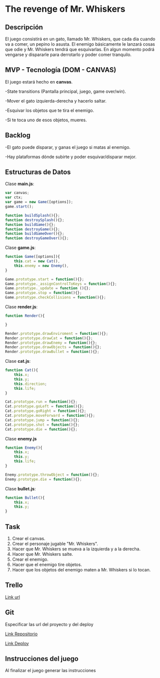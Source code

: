 # The revenge of Mr. Whiskers

## Descripción
El juego consistirá en un gato, llamado Mr. Whiskers, que cada dia cuando va a comer, un pepino lo asusta. El enemigo básicamente le lanzará cosas que odie y Mr. Whiskers tendrá que esquivarlas. En algun momento podrá vengarse y dispararle para derrotarlo y poder comer tranquilo.

## MVP - Tecnología (DOM - CANVAS)
El juego estará hecho en __canvas__.

-State transitions (Pantalla principal, juego, game over/win).

-Mover el gato izquierda-derecha y hacerlo saltar.

-Esquivar los objetos que te tira el enemigo.

-Si te toca uno de esos objetos, mueres.

## Backlog
-El gato puede disparar, y ganas el juego si matas al enemigo.

-Hay plataformas dónde subirte y poder esquivar/disparar mejor.

##  Estructuras de Datos

Clase __main.js__:
```javascript
var canvas;
var ctx;
var game = new Game([options]);
game.start();

function buildSplash(){};
function destroySplash(){};
function buildGame(){};
function destroyGame(){};
function buildGameOver(){};
function destroyGameOver(){};
```

Clase __game.js__:
```javascript
function Game([options]){
    this.cat = new Cat(),
    this.enemy = new Enemy(),
}

Game.prototype.start = function(){};
Game.prototype._assignControlToKeys = function(){};
Game.prototype._update = function (){};
Game.prototype.stop = function(){};
Game.prototype.checkCollisions = function(){};

```

Clase __render.js__:
```javascript
function Render(){

}

Render.prototype.drawEnviroment = function(){};
Render.prototype.drawCat = function(){};
Render.prototype.drawEnemy = function(){};
Render.prototype.drawObjects = function(){};
Render.prototype.drawBullet = function(){};
```

Clase __cat.js__:
```javascript
function Cat(){
    this.x;
    this.y;
    this.direction;
    this.life;
}

Cat.prototype.run = function(){};
Cat.prototype.goLeft = function(){};
Cat.prototype.goRight = function(){};
Cat.prototype.moveForward = function(){};
Cat.prototype.jump = function(){};
Cat.prototype.shot = function(){};
Cat.prototype.die = function(){};

```
Clase __enemy.js__
```javascript
function Enemy(){
    this.x;
    this.y;
    this.life;
}

Enemy.prototype.throwObject = function(){};
Enemy.prototype.die = function(){};

```

Clase __bullet.js__:
```javascript
function Bullet(){
    this.x;
    this.y;
}
```

## Task

1. Crear el canvas.
2. Crear el personaje jugable "Mr. Whiskers".
3. Hacer que Mr. Whiskers se mueva a la izquierda y a la derecha.
4. Hacer que Mr. Whiskers salte.
5. Crear el enemigo.
6. Hacer que el enemigo tire objetos.
7. Hacer que los objetos del enemigo maten a Mr. Whiskers si lo tocan.


## Trello

[Link url](https://trello.com/b/CZ6Z4xlZ/the-revenge-of-mrwhiskers)

## Git

Especificar las url del proyecto y del deploy

[Link Repositorio](https://github.com/nixiescream/the-revenge-of-mr.whiskers)

[Link Deploy](http://github.com)

## Instrucciones del juego 

Al finalizar el juego generar las instrucciones

